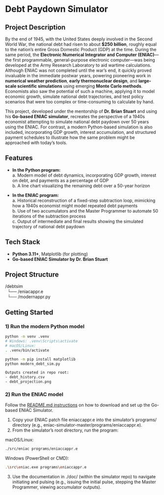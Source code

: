 # Debt Paydown Simulator

## Project Description 
By the end of 1945, with the United States deeply involved in the Second World War, the national debt had risen to about **$250 billion**, roughly equal to the nation’s entire Gross Domestic Product (GDP) at the time. During the same period, the **Electronic Numerical Integrator and Computer (ENIAC)**—the first programmable, general-purpose electronic computer—was being developed at the Army Research Laboratory to aid wartime calculations. Although ENIAC was not completed until the war’s end, it quickly proved invaluable in the immediate postwar years, powering pioneering work in **numerical weather prediction**, **early thermonuclear design**, and **large-scale scientific simulations** using emerging **Monte Carlo methods**. Economists also saw the potential of such a machine, applying it to model economic growth, simulate national debt trajectories, and test policy scenarios that were too complex or time-consuming to calculate by hand.  

This project, developed under the mentorship of **Dr. Brian Stuart** and using his **Go-based ENIAC simulator**, recreates the perspective of a 1940s economist attempting to simulate national debt paydown over 50 years using the ENIAC. For contrast, a modern Python-based simulation is also included, incorporating GDP growth, interest accumulation, and structured payment schedules to illustrate how the same problem might be approached with today’s tools.

## Features
- **In the Python program:**  
  a. Modern model of debt dynamics, incorporating GDP growth, interest on debt, and payments as a percentage of GDP  
  b. A line chart visualizing the remaining debt over a 50-year horizon  

- **In the ENIAC program:**  
  a. Historical reconstruction of a fixed-step subtraction loop, mimicking how a 1940s economist might model repeated debt payments  
  b. Use of two accumulators and the Master Programmer to automate 50 iterations of the subtraction process  
  c. Output of intermediate and final results showing the simulated trajectory of national debt paydown  

## Tech Stack
- **Python 3.11+**, Matplotlib (for plotting)
- **Go-based ENIAC Simulator by Dr. Brian Stuart** 

## Project Structure
/debtsim  
&nbsp;&nbsp;└── /eniacappr.e  
&nbsp;&nbsp;└── /modernappr.py


## Getting Started

### 1) Run the modern Python model
```bash
python -m venv .venv
# Windows: .venv\Scripts\activate
# macOS/Linux:
. .venv/bin/activate

python -m pip install matplotlib
python modern_debt_sim.py

Outputs created in repo root:
- debt_history.csv
- debt_projection.png
```

### 2) Run the ENIAC model
Follow the [README.md instructions](https://github.com/blstuart/eniac-simulator/blob/master/README.md) on how to download and set up the Go-based ENIAC Simulator.
1. Copy your ENIAC patch file eniaccappr.e into the simulator’s programs/ directory (e.g., eniac-simulator-master/programs/eniaccappr.e).
2. From the simulator’s root directory, run the program:

macOS/Linux:
```bash
./src/eniac programs/eniaccappr.e
```

Windows (PowerShell or CMD):
```bash
.\src\eniac.exe programs\eniaccappr.e
```
3. Use the documentation in ./doc/ (within the simulator repo) to navigate initiating and pulsing (e.g., issuing the initial pulse, stepping the Master Programmer, viewing accumulator outputs).
